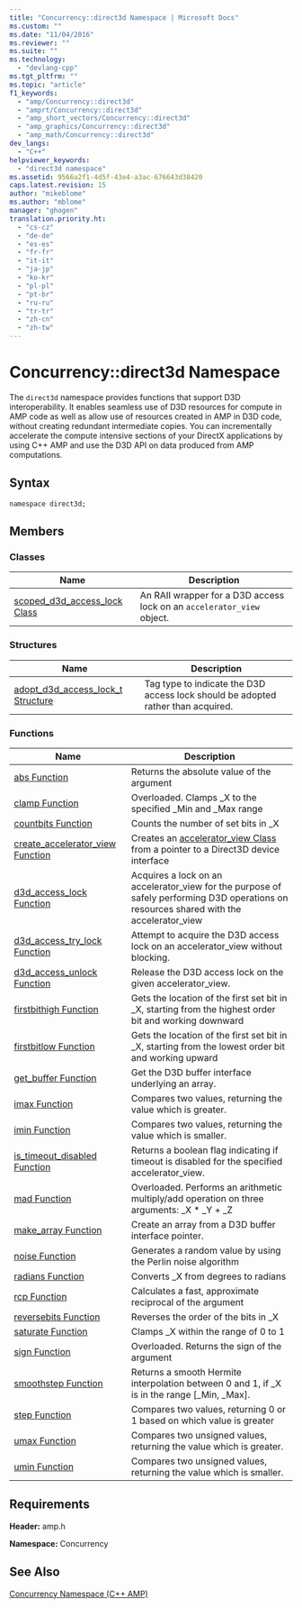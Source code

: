 ```yaml
---
title: "Concurrency::direct3d Namespace | Microsoft Docs"
ms.custom: ""
ms.date: "11/04/2016"
ms.reviewer: ""
ms.suite: ""
ms.technology: 
  - "devlang-cpp"
ms.tgt_pltfrm: ""
ms.topic: "article"
f1_keywords: 
  - "amp/Concurrency::direct3d"
  - "amprt/Concurrency::direct3d"
  - "amp_short_vectors/Concurrency::direct3d"
  - "amp_graphics/Concurrency::direct3d"
  - "amp_math/Concurrency::direct3d"
dev_langs: 
  - "C++"
helpviewer_keywords: 
  - "direct3d namespace"
ms.assetid: 9566a2f1-4d5f-43e4-a3ac-676643d38420
caps.latest.revision: 15
author: "mikeblome"
ms.author: "mblome"
manager: "ghogen"
translation.priority.ht: 
  - "cs-cz"
  - "de-de"
  - "es-es"
  - "fr-fr"
  - "it-it"
  - "ja-jp"
  - "ko-kr"
  - "pl-pl"
  - "pt-br"
  - "ru-ru"
  - "tr-tr"
  - "zh-cn"
  - "zh-tw"
---
```

# Concurrency::direct3d Namespace
The `direct3d` namespace provides functions that support D3D interoperability. It enables seamless use of D3D resources for compute in AMP code as well as allow use of resources created in AMP in D3D code, without creating redundant intermediate copies. You can incrementally accelerate the compute intensive sections of your DirectX applications by using C++ AMP and use the D3D API on data produced from AMP computations.  
  
## Syntax  
  
```  
namespace direct3d;  
```  
  
## Members  
  
### Classes  
  
|Name|Description|  
|----------|-----------------|  
|[scoped_d3d_access_lock Class](scoped-d3d-access-lock-class.md)|An RAII wrapper for a D3D access lock on an `accelerator_view` object.|  
  
### Structures  
  
|Name|Description|  
|----------|-----------------|  
|[adopt_d3d_access_lock_t Structure](adopt-d3d-access-lock-t-structure.md)|Tag type to indicate the D3D access lock should be adopted rather than acquired.|  
  
### Functions  
  
|Name|Description|  
|----------|-----------------|  
|[abs Function](concurrency-direct3d-namespace-functions-amp.md#abs_function)|Returns the absolute value of the argument|  
|[clamp Function](concurrency-direct3d-namespace-functions-amp.md#clamp_function)|Overloaded. Clamps _X to the specified _Min and _Max range|  
|[countbits Function](concurrency-direct3d-namespace-functions-amp.md#countbits_function)|Counts the number of set bits in _X|  
|[create_accelerator_view Function](concurrency-direct3d-namespace-functions-amp.md#create_accelerator_view_function)|Creates an [accelerator_view Class](accelerator-view-class.md) from a pointer to a Direct3D device interface|  
|[d3d_access_lock Function](concurrency-direct3d-namespace-functions-amp.md#d3d_access_lock_function)|Acquires a lock on an accelerator_view for the purpose of safely performing D3D operations on resources shared with the accelerator_view|  
|[d3d_access_try_lock Function](concurrency-direct3d-namespace-functions-amp.md#d3d_access_try_lock_function)|Attempt to acquire the D3D access lock on an accelerator_view without blocking.|  
|[d3d_access_unlock Function](concurrency-direct3d-namespace-functions-amp.md#d3d_access_unlock_function)|Release the D3D access lock on the given accelerator_view.|  
|[firstbithigh Function](concurrency-direct3d-namespace-functions-amp.md#firstbithigh_function)|Gets the location of the first set bit in _X, starting from the highest order bit and working downward|  
|[firstbitlow Function](concurrency-direct3d-namespace-functions-amp.md#firstbitlow_function)|Gets the location of the first set bit in _X, starting from the lowest order bit and working upward|  
|[get_buffer Function](concurrency-direct3d-namespace-functions-amp.md#get_buffer_function)|Get the D3D buffer interface underlying an array.|  
|[imax Function](concurrency-direct3d-namespace-functions-amp.md#imax_function)|Compares two values, returning the value which is greater.|  
|[imin Function](concurrency-direct3d-namespace-functions-amp.md#imin_function)|Compares two values, returning the value which is smaller.|  
|[is_timeout_disabled Function](concurrency-direct3d-namespace-functions-amp.md#is_timeout_disabled_function)|Returns a boolean flag indicating if timeout is disabled for the specified accelerator_view.|  
|[mad Function](concurrency-direct3d-namespace-functions-amp.md#mad_function)|Overloaded. Performs an arithmetic multiply/add operation on three arguments: _X * _Y + _Z|  
|[make_array Function](concurrency-direct3d-namespace-functions-amp.md#make_array_function)|Create an array from a D3D buffer interface pointer.|  
|[noise Function](concurrency-direct3d-namespace-functions-amp.md#noise_function)|Generates a random value by using the Perlin noise algorithm|  
|[radians Function](concurrency-direct3d-namespace-functions-amp.md#radians_function)|Converts _X from degrees to radians|  
|[rcp Function](concurrency-direct3d-namespace-functions-amp.md#rcp_function)|Calculates a fast, approximate reciprocal of the argument|  
|[reversebits Function](concurrency-direct3d-namespace-functions-amp.md#reversebits_function)|Reverses the order of the bits in _X|  
|[saturate Function](concurrency-direct3d-namespace-functions-amp.md#saturate_function)|Clamps _X within the range of 0 to 1|  
|[sign Function](concurrency-direct3d-namespace-functions-amp.md#sign_function)|Overloaded. Returns the sign of the argument|  
|[smoothstep Function](concurrency-direct3d-namespace-functions-amp.md#smoothstep_function)|Returns a smooth Hermite interpolation between 0 and 1, if _X is in the range [_Min, _Max].|  
|[step Function](concurrency-direct3d-namespace-functions-amp.md#step_function)|Compares two values, returning 0 or 1 based on which value is greater|  
|[umax Function](concurrency-direct3d-namespace-functions-amp.md#umax_function)|Compares two unsigned values, returning the value which is greater.|  
|[umin Function](concurrency-direct3d-namespace-functions-amp.md#umin_function)|Compares two unsigned values, returning the value which is smaller.|  

## Requirements  
 **Header:** amp.h  
  
 **Namespace:** Concurrency  
  
## See Also  
 [Concurrency Namespace (C++ AMP)](concurrency-namespace-cpp-amp.md)
